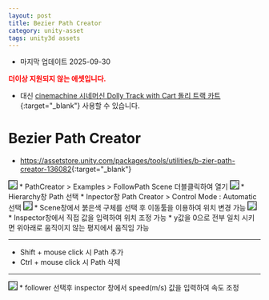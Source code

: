 ```yaml
---
layout: post
title: Bezier Path Creator
category: unity-asset
tags: unity3d assets
---
```

* 마지막 업데이트 2025-09-30
  
<b style="color:red;">더이상 지원되지 않는 에셋입니다.</b>
* 대신 [cinemachine 시네머신 Dolly Track with Cart 돌리 트랙 카트](/unity3d/2025/09/30/cinemachine.html){:target="_blank"} 사용할 수 있습니다.

# Bezier Path Creator
* <https://assetstore.unity.com/packages/tools/utilities/b-zier-path-creator-136082>{:target="_blank"}

<img style='border:solid 1px black;' src="https://image.onethelab.com/resized/1729048775.jpg" />
* PathCreator > Examples > FollowPath Scene 더블클릭하여 열기

<img style='border:solid 1px black;' src="https://image.onethelab.com/resized/1729048872.jpg" />
* Hierarchy창 Path 선택
* Inpector창 Path Creator > Control Mode : Automatic 선택

<img style='border:solid 1px black;' src="https://image.onethelab.com/resized/1729049001.jpg" />
* Scene창에서 붉은색 구체를 선택 후 이동툴을 이용하여 위치 변경 가능

<img style='border:solid 1px black;' src="https://image.onethelab.com/resized/1729049067.jpg" />
* Inspector창에서 직접 값을 입력하여 위치 조정 가능
* y값을 0으로 전부 일치 시키면 위아래로 움직이지 않는 평지에서 움직임 가능

---

* Shift + mouse click 시 Path 추가
* Ctrl + mouse click 시 Path 삭제

---

<img style='border:solid 1px black;' src="https://image.onethelab.com/resized/1729057944.jpg" />
* follower 선택후 inspector 창에서 speed(m/s) 값을 입력하여 속도 조정